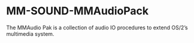 MM-SOUND-MMAudioPack
====================

The MMAudio Pak is a collection of audio IO procedures to extend OS/2’s multimedia system.
